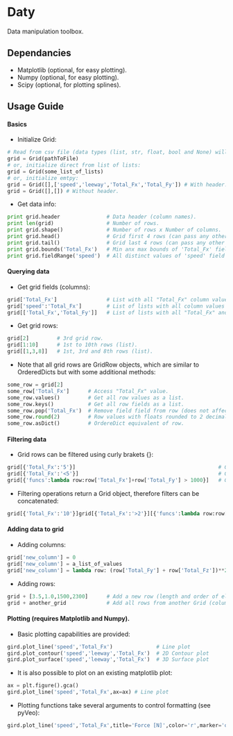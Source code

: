 # Daty
Data manipulation toolbox.

## Dependancies
- Matplotlib (optional, for easy plotting).
- Numpy (optional, for easy plotting).
- Scipy (optional, for plotting splines).

## Usage Guide
#### Basics
- Initialize Grid:
```python
# Read from csv file (data types (list, str, float, bool and None) will be assigned automatically):
grid = Grid(pathToFile)
# or, initialize direct from list of lists:
grid = Grid(some_list_of_lists)
# or, initialize emtpy:
grid = Grid([],['speed','leeway','Total_Fx','Total_Fy']) # With header.
grid = Grid([],[]) # Without header.
```
- Get data info:
```python
print grid.header               # Data header (column names).
print len(grid)                 # Number of rows.
print grid.shape()              # Number of rows x Number of columns.
print grid.head()               # Grid first 4 rows (can pass any other number of rows as argument).
print grid.tail()               # Grid last 4 rows (can pass any other number of rows as argmuent).
print grid.bounds('Total_Fx')   # Min anx max bounds of 'Total_Fx' field (column).
print grid.fieldRange('speed')  # All distinct values of 'speed' field (column).
```
#### Querying data
- Get grid fields (columns):
```python
grid['Total_Fx']                # List with all "Total_Fx" column values.
grid['speed':'Total_Fx']        # List of lists with all column values of fields "speed" to "Total_Fx".
grid[['Total_Fx','Total_Fy']]   # List of lists with all "Total_Fx" and "Total_Fy" column valuess.

```
- Get grid rows:
```python
grid[2]         # 3rd grid row.
grid[1:10]      # 1st to 10th rows (list).
grid[[1,3,8]]   # 1st, 3rd and 8th rows (list).
```
- Note that all grid rows are GridRow objects, which are similar to OrderedDicts but with some additional methods: 
```python
some_row = grid[2]
some_row['Total_Fx']      # Access "Total_Fx" value.
some_row.values()         # Get all row values as a list.
some_row.keys()           # Get all row fields as a list.
some_row.pop('Total_Fx')  # Remove field field from row (does not affect original Grid).
some_row.round(2)         # Row values with floats rounded to 2 decimal places.
some_row.asDict()         # OrdereDict equivalent of row.

```
#### Filtering data
- Grid rows can be filtered using curly brakets {}:
```python
grid[{'Total_Fx':'5'}]                                              # Get rows that match a specific value for one of its columns.
grid[{'Total_Fx':'<5'}]                                             # Get rows that are smaller than a specific value for one of its columns.
grid[{'funcs':lambda row:row['Total_Fx']+row['Total_Fy'] > 1000}]   # Get rows that return True to the given filtering function:
```
- Filtering operations return a Grid object, therefore filters can be concatenated:
```python
grid[{'Total_Fx':'10'}]grid[{'Total_Fx':'>2'}][{'funcs':lambda row:row['Total_Fx']+row['Total_Fy'] > 1000}]
```
#### Adding data to grid
- Adding columns:
```python
grid['new_column'] = 0                                                      # Add a new column with all values set to 0.
grid['new_column'] = a_list_of_values                                       # Add a new column with a list of values.
grid['new_column'] = lambda row: (row['Total_Fy'] + row['Total_Fz'])**2     # Add a new column by combining the values of other columns.
```
- Adding rows:
```python
grid + [3.5,1.0,1500,2300]      # Add a new row (length and order of elements must match grid header).
grid + another_grid             # Add all rows from another Grid (columns that do not match are filled with None values).
```
#### Plotting (requires Matplotlib and Numpy).
- Basic plotting capabilities are provided:
```python
gird.plot_line('speed','Total_Fx')              # Line plot
gird.plot_contour('speed','leeway','Total_Fx')  # 2D Contour plot
gird.plot_surface('speed','leeway','Total_Fx')  # 3D Surface plot
```
- It is also possible to plot on an existing matplotlib plot:
```python
ax = plt.figure().gca()
gird.plot_line('speed','Total_Fx',ax=ax) # Line plot
```
- Plotting functions take several arguments to control formatting (see pyVeo):
```python
gird.plot_line('speed','Total_Fx',title='Force [N]',color='r',marker='o',splineDensity=100) # Line plot
```
